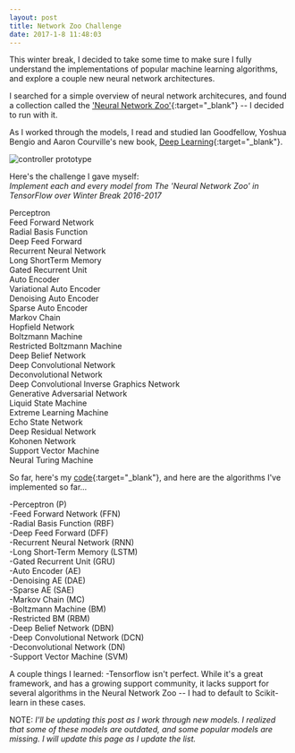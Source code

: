 ```yaml
---
layout: post
title: Network Zoo Challenge
date: 2017-1-8 11:48:03
---
```


This winter break, I decided to take some time to make sure I fully understand the implementations of popular machine learning algorithms, and explore a couple new neural network architectures.
 
I searched for a simple overview of neural network architecures, and found a collection called the ['Neural Network Zoo'](http://www.asimovinstitute.org/neural-network-zoo/){:target="_blank"} -- I decided to run with it.  

As I worked through the models, I read and studied Ian Goodfellow, Yoshua Bengio and Aaron Courville's new book, [Deep Learning](http://www.deeplearningbook.org/){:target="_blank"}.
 
![controller prototype](https://raw.githubusercontent.com/rileyedmunds/rileyedmunds.github.io/master/images/zoo/neuralnetworks.png)
 
Here's the challenge I gave myself:  
*Implement each and every model from The 'Neural Network Zoo' in TensorFlow over Winter Break 2016-2017*
 
Perceptron  
Feed Forward Network  
Radial Basis Function  
Deep Feed Forward  
Recurrent Neural Network  
Long ShortTerm Memory     
Gated Recurrent Unit    
Auto Encoder    
Variational Auto Encoder    
Denoising Auto Encoder  
Sparse Auto Encoder   
Markov Chain  
Hopfield Network   
Boltzmann Machine  
Restricted Boltzmann Machine   
Deep Belief Network    
Deep Convolutional Network   
Deconvolutional Network    
Deep Convolutional Inverse Graphics Network  
Generative Adversarial Network   
Liquid State Machine   
Extreme Learning Machine  
Echo State Network    
Deep Residual Network  
Kohonen Network    
Support Vector Machine   
Neural Turing Machine  
  
  
So far, here's my [code](https://github.com/rileyedmunds/zoochallenge){:target="_blank"}, and here are the algorithms I've implemented so far...
  
  
-Perceptron (P)  
-Feed Forward Network (FFN)  
-Radial Basis Function (RBF)  
-Deep Feed Forward (DFF)  
-Recurrent Neural Network (RNN)  
-Long Short-Term Memory (LSTM)  
-Gated Recurrent Unit (GRU)  
-Auto Encoder (AE)  
-Denoising AE (DAE)  
-Sparse AE (SAE)  
-Markov Chain (MC)  
-Boltzmann Machine (BM)  
-Restricted BM (RBM)  
-Deep Belief Network (DBN)  
-Deep Convolutional Network (DCN)  
-Deconvolutional Network (DN)  
-Support Vector Machine (SVM)  
  
   
  
A couple things I learned: 
-Tensorflow isn't perfect. While it's a great framework, and has a growing support community, it lacks support for several algorithms in the Neural Network Zoo -- I had to default to Scikit-learn in these cases.
  
NOTE: *I'll be updating this post as I work through new models. I realized that some of these models are outdated, and some popular models are missing. I will update this page as I update the list.*

    
    
